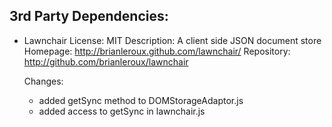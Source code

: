 3rd Party Dependencies:
-----------------------

  - Lawnchair
    License: MIT
    Description: A client side JSON document store
    Homepage: http://brianleroux.github.com/lawnchair/
    Repository: http://github.com/brianleroux/lawnchair

    Changes:
      - added getSync method to DOMStorageAdaptor.js
      - added access to getSync in lawnchair.js
